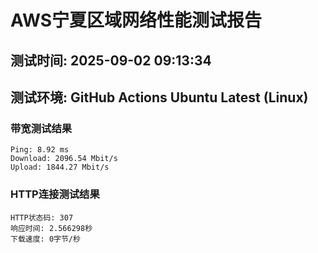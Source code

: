 # AWS宁夏区域网络性能测试报告
## 测试时间: 2025-09-02 09:13:34
## 测试环境: GitHub Actions Ubuntu Latest (Linux)

### 带宽测试结果
```
Ping: 8.92 ms
Download: 2096.54 Mbit/s
Upload: 1844.27 Mbit/s
```

### HTTP连接测试结果
```
HTTP状态码: 307
响应时间: 2.566298秒
下载速度: 0字节/秒
```

